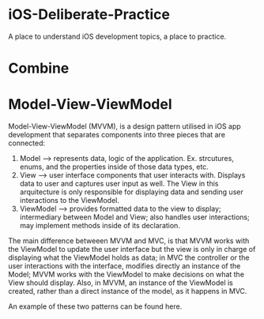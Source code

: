 # iOS-Deliberate-Practice
A place to understand iOS development topics, a place to practice.

# Combine


# Model-View-ViewModel

Model-View-ViewModel (MVVM), is a design pattern utilised in iOS app development that separates components into three pieces that are connected: 

1. Model --> represents data, logic of the application. Ex. strcutures, enums, and the properties inside of those data types, etc.
2. View --> user interface components that user interacts with. Displays data to user and captures user input as well. The View in this arquitecture is only responsible for displaying data and sending user interactions to the ViewModel.
3. ViewModel --> provides formatted data to the view to display; intermediary between Model and View; also handles user interactions; may implement methods inside of its declaration.

The main difference betweeen MVVM and MVC, is that MVVM works with the ViewModel to update the user interface but the view is only in charge of displaying what the ViewModel holds as data; in MVC the controller or the user interactions with the interface, modifies directly an instance of the Model; MVVM works with the ViewModel to make decisions on what the View should display. Also, in MVVM, an instance of the ViewModel is created, rather than a direct instance of the model, as it happens in MVC.

An example of these two patterns can be found here.
